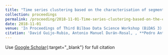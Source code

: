 ```yaml
---
title: "Time series clustering based on the characterisation of segment typologies"
collection: proceedings
permalink: /proceeding/2018-11-01-Time-series-clustering-based-on-the-characterisation-of-segment-typologies
date: 2018-11-01
venue: 'In Proceedings of Third Bilbao Data Science Workshop (BiDAS 3)'
citation: 'David Guijo-Rubio, Antonio Manuel Durán-Rosal, , **Pedro Antonio Gutiérrez, **, Alicia Troncoso, César Hervás-Martínez, &quot;Time series clustering based on the characterisation of segment typologies.&quot; In Proceedings of Third Bilbao Data Science Workshop (BiDAS 3), 2018, Bilbao (Spain).'
---
```

Use [Google Scholar](https://scholar.google.com/scholar?q=Time+series+clustering+based+on+the+characterisation+of+segment+typologies){:target="_blank"} for full citation